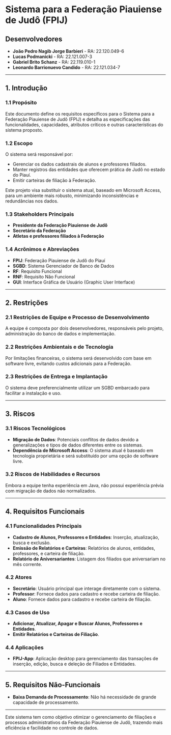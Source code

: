 # Sistema para a Federação Piauiense de Judô (FPIJ)

## Desenvolvedores
- **João Pedro Nagib Jorge Barbieri** - RA: 22.120.049-6
- **Lucas Podmanicki** - RA: 22.121.007-3
- **Gabriel Brito Schanz** - RA: 22.119.010-1
- **Leonardo Barrionuevo Candido** - RA: 22.121.034-7

---

## 1. Introdução

### 1.1 Propósito
Este documento define os requisitos específicos para o Sistema para a Federação Piauiense de Judô (FPIJ) e detalha as especificações das funcionalidades, capacidades, atributos críticos e outras características do sistema proposto.


### 1.2 Escopo
O sistema será responsável por:
- Gerenciar os dados cadastrais de alunos e professores filiados.
- Manter registros das entidades que oferecem prática de Judô no estado do Piauí.
- Emitir carteiras de filiação à Federação.
  
Este projeto visa substituir o sistema atual, baseado em Microsoft Access, para um ambiente mais robusto, minimizando inconsistências e redundâncias nos dados.

### 1.3 Stakeholders Principais
- **Presidente da Federação Piauiense de Judô**
- **Secretário da Federação**
- **Atletas e professores filiados à Federação**

### 1.4 Acrônimos e Abreviações
- **FPIJ**: Federação Piauiense de Judô do Piauí
- **SGBD**: Sistema Gerenciador de Banco de Dados
- **RF**: Requisito Funcional
- **RNF**: Requisito Não Funcional
- **GUI**: Interface Gráfica de Usuário (Graphic User Interface)

---

## 2. Restrições

### 2.1 Restrições de Equipe e Processo de Desenvolvimento
A equipe é composta por dois desenvolvedores, responsáveis pelo projeto, administração do banco de dados e implementação.

### 2.2 Restrições Ambientais e de Tecnologia
Por limitações financeiras, o sistema será desenvolvido com base em software livre, evitando custos adicionais para a Federação.

### 2.3 Restrições de Entrega e Implantação
O sistema deve preferencialmente utilizar um SGBD embarcado para facilitar a instalação e uso.

---

## 3. Riscos

### 3.1 Riscos Tecnológicos
- **Migração de Dados**: Potenciais conflitos de dados devido a generalizações e tipos de dados diferentes entre os sistemas.
- **Dependência de Microsoft Access**: O sistema atual é baseado em tecnologia proprietária e será substituído por uma opção de software livre.

### 3.2 Riscos de Habilidades e Recursos
Embora a equipe tenha experiência em Java, não possui experiência prévia com migração de dados não normalizados.

---

## 4. Requisitos Funcionais

### 4.1 Funcionalidades Principais
- **Cadastro de Alunos, Professores e Entidades**: Inserção, atualização, busca e exclusão.
- **Emissão de Relatórios e Carteiras**: Relatórios de alunos, entidades, professores, e carteira de filiação.
- **Relatório de Aniversariantes**: Listagem dos filiados que aniversariam no mês corrente.

### 4.2 Atores
- **Secretário**: Usuário principal que interage diretamente com o sistema.
- **Professor**: Fornece dados para cadastro e recebe carteira de filiação.
- **Aluno**: Fornece dados para cadastro e recebe carteira de filiação.


### 4.3 Casos de Uso
- **Adicionar, Atualizar, Apagar e Buscar Alunos, Professores e Entidades**.
- **Emitir Relatórios e Carteiras de Filiação**.

### 4.4 Aplicações
- **FPIJ-App**: Aplicação desktop para gerenciamento das transações de inserção, edição, busca e deleção de Filiados e Entidades.

---

## 5. Requisitos Não-Funcionais
- **Baixa Demanda de Processamento**: Não há necessidade de grande capacidade de processamento.

---

Este sistema tem como objetivo otimizar o gerenciamento de filiações e processos administrativos da Federação Piauiense de Judô, trazendo mais eficiência e facilidade no controle de dados.
